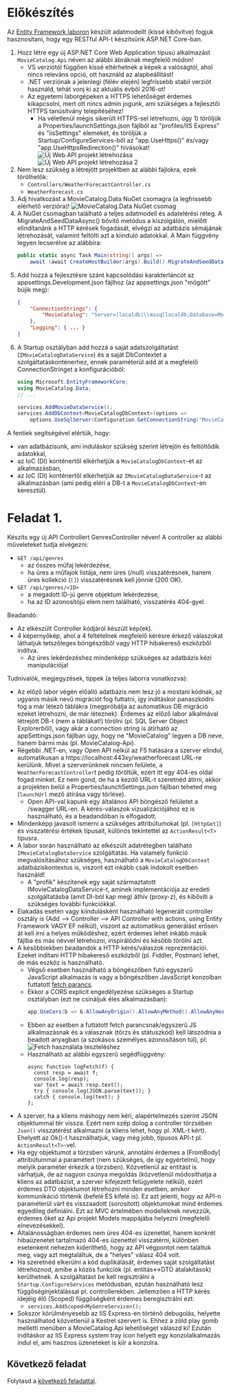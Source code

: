 # Előkészítés

Az [Entity Framework laboron](../ef/README.md) készült adatmodellt (kissé kibővítve) fogjuk hasznosítani, hogy egy RESTful API-t készítsünk ASP.NET Core-ban.

1. Hozz létre egy új ASP.NET Core Web Application típusú alkalmazást `MovieCatalog.Api` néven az alábbi ábráknak megfelelő módon!
    - VS verziótól függően kissé eltérhetnek a képek a valóságtól, ahol nincs releváns opció, ott használd az alapbeállítást!
    - .NET verziónak a jelenlegi (félév elején) legfrissebb stabil verziót használd, tehát vonj ki az aktuális évből 2016-ot!
    - Az egyetemi laborgépeken a HTTPS lehetőséget érdemes kikapcsolni, mert ott nincs admin jogunk, ami szükséges a fejlesztői HTTPS tanúsítvány telepítéséhez! 
      - Ha véletlenül mégis sikerült HTTPS-sel létrehozni, úgy 1) töröljük a Properties/launchSettings.json fájlból az "profiles/IIS Express" és "iisSettings" elemeket, és töröljük a Startup/ConfigureServices-ből az "app.UseHttps()" és/vagy "app.UseHttpsRedirection()" hívásokat!
![Új Web API projekt létrehozása](images/uj-api-projekt.png)
![Új Web API projekt létrehozása 2](images/uj-api-projekt-2.png)
1. Nem lesz szükség a létrejött projektben az alábbi fájlokra, ezek törölhetők:
    - `Controllers/WeatherForecastController.cs`
    - `WeatherForecast.cs`
1. Adj hivatkozást a MovieCatalog.Data NuGet csomagra (a legfrissebb elérhető verzióra)!
![MovieCatalog.Data NuGet csomag](images/moviecatalog-data-nuget.png)
1. A NuGet csomagban található a teljes adatmodell és adatelérési réteg. A MigrateAndSeedDataAsync() bővítő metódus a kiszolgálón, mielőtt elindítanánk a HTTP kérések fogadását, elvégzi az adatbázis sémájának létrehozását, valamint feltölti azt a kiinduló adatokkal. A Main függvény legyen lecserélve az alábbira:
    ``` C#
    public static async Task Main(string[] args) =>
        await (await CreateHostBuilder(args).Build().MigrateAndSeedDataAsync()).RunAsync();
    ```
1. Add hozzá a fejlesztésre szánt kapcsolódási karakterláncot az appsettings.Development.json fájlhoz (az appsettings.json "mögött" bújik meg):
    ``` JSON
    {
        "ConnectionStrings": {
            "MovieCatalog": "Server=(localdb)\\mssqllocaldb;Database=MovieCatalog;Trusted_Connection=True;MultipleActiveResultSets=true"
        },
        "Logging": { ... }
    }
    ```
1. A Startup osztályban add hozzá a saját adatszolgáltatást (`IMovieCatalogDataService`) és a saját DbContextet a szolgáltatáskonténerhez, ennek paraméterül add át a megfelelő ConnectionStringet a konfigurációból:
    ``` C#
    using Microsoft.EntityFrameworkCore;
    using MovieCatalog.Data;
    // ...

    services.AddMovieDataService();
    services.AddDbContext<MovieCatalogDbContext>(options =>
        options.UseSqlServer(Configuration.GetConnectionString("MovieCatalog")));
    ```

A fentiek segítségével elértük, hogy:
- van adatbázisunk, ami induláskor szükség szerint létrejön és feltöltődik adatokkal,
- az IoC (DI) konténertől elkérhetjük a `MovieCatalogDbContext`-et az alkalmazásban,
- az IoC (DI) konténertől elkérhetjük az `IMovieCatalogDataService`-t az alkalmazásban (ami pedig eléri a DB-t a `MovieCatalogDbContext`-en keresztül).

# Feladat 1.

Készíts egy új API Controllert GenresController néven! A controller az alábbi műveleteket tudja elvégezni:
- `GET /api/genres`
  - az összes műfaj lekérdezése,
  - ha üres a műfajok listája, nem üres (/null) visszatérésnek, hanem üres kollekció (`[]`) visszatérésnek kell jönnie (200 OK).
- `GET /api/genres/<ID>`
  - a megadott ID-jú genre objektum lekérdezése,
  - ha az ID azonosítójú elem nem található, visszatérés 404-gyel.

Beadandó: 
- Az elkészült Controller kódjáról készült kép(ek).
- 4 képernyőkép, ahol a 4 feltételnek megfelelő kérésre érkező válaszokat láthatjuk tetszőleges böngészőből vagy HTTP hibakereső eszközből indítva.
  - Az üres lekérdezéshez mindenképp szükséges az adatbázis kézi manipulációja!

Tudnivalók, megjegyzések, tippek (a teljes laborra vonatkozva):
- Az előző labor végén előálló adatbázis nem lesz jó a mostani kódnak, az ugyanis másik nevű migrációt fog futtatni, így indításkor panaszkodni fog a már létező táblákra (megpróbálja az automatikus DB migráció ezeket létrehozni, de már léteznek). Érdemes az előző labor alkalmával létrejött DB-t (nem a táblákat!) törölni (pl. SQL Server Object Explorerből), vagy akár a connection string is átírható az appSettings.json fájlban úgy, hogy ne "MovieCatalog" legyen a DB neve, hanem bármi más (pl. MovieCatalog-Api).
- Régebbi .NET-en, vagy Open API nélkül az F5 hatására a szerver elindul, automatikusan a https://localhost:443xy/weatherforecast URL-re kerülünk. Mivel a szerverünknek nincsen felülete, a `WeatherForecastController`t pedig töröltük, ezért itt egy 404-es oldal fogad minket. Ez nem gond, de ha a kezdő URL-t szeretnéd átírni, akkor a projekten belül a Properties/launchSettings.json fájlban teheted meg (`launchUrl` mező átírása vagy törlése).
  - Open API-val kapunk egy általános API böngésző felületet a /swagger URL-en. A kérés-válaszok vizualizációjához ez is használható, és a beadandóban is elfogadott.
- Mindenképp javasolt ismerni a szükséges attribútumokat (pl. `[HttpGet]`) és visszatérési értékek típusait, különös tekintettel az `ActionResult<T>` típusra.
- A labor során használható az elkészült adatrétegben található `IMovieCatalogDataService` szolgáltatás. Ha valamely funkció megvalósításához szükséges, használható a `MovieCatalogDbContext` adatbáziskontextus is, viszont ezt inkább csak indokolt esetben használd!
  - A "profik" készítenek egy saját származtatott IMovieCatalogDataService-t, aminek implementációja az eredeti szolgáltatásba (amit DI-ból kap meg) áthív (proxy-z), és kibővíti a szükséges további funkciókkal.
- Elakadás esetén vagy kiindulásként használható legenerált controller osztály is (Add --> Controller --> API Controller with actions, using Entity Framework VAGY EF nélkül), viszont az automatikus generálást erősen át kell írni a helyes működéshez, ezért érdemes lehet inkább másik fájlba és más névvel létrehozni, inspirálódni és később törölni azt.
- A későbbiekben beadandók a HTTP kérés/válaszok reprezentációi. Ezeket indítani HTTP hibakereső eszközből (pl. Fiddler, Postman) lehet, de más eszköz is használható. 
  - Végső esetben használható a böngészőben futó egyszerű JavaScript alkalmazás is vagy a böngészőben JavaScript konzolban futtatott [fetch parancs](https://developer.mozilla.org/en-US/docs/Web/API/Fetch_API/Using_Fetch).
  - Ekkor a CORS explicit engedélyezése szükséges a Startup osztályban (ezt ne csináljuk éles alkalmazásban):
    ``` C#
    app.UseCors(b => b.AllowAnyOrigin().AllowAnyMethod().AllowAnyHeader());
    ```
  - Ebben az esetben a futtatott fetch parancsnak/egyszerű JS alkalmazásnak és a válasznak (törzs és státuszkód) kell látszódnia a beadott anyagban (a szokásos személyes azonosításon túl), pl:
  ![Fetch használata teszteléshez](images/fetch-debug.png)
  - Használható az alábbi egyszerű segédfüggvény:
    ``` JS
    async function logFetch(f) {
      const resp = await f;
      console.log(resp);
      var text = await resp.text();
      try { console.log(JSON.parse(text)); }
      catch { console.log(text); }
    };
    ```
- A szerver, ha a kliens máshogy nem kéri, alapértelmezés szerint JSON objektummal tér vissza. Ezért nem szép dolog a controller törzsében `Json()` visszatérést alkalmazni (a kliens lehet, hogy pl. XML-t kért). Ehelyett az Ok()-t használhatjuk, vagy még jobb, típusos API-t pl. `ActionResult<T>`-vel.
- Ha egy objektumot a törzsben várunk, annotálni érdemes a [FromBody] attribútummal a paramétert (nem szükséges, de így egyértelmű, hogy melyik paraméter érkezik a törzsben). Közvetlenül az entitást is várhatjuk, de az nagyon csúnya megoldás (közvetlenül módosíthatja a kliens az adatbázist, a szerver kifejezett felügyelete nélkül), ezért érdemes DTO objektumot létrehozni minden esetben, amikor kommunikáció történik (befelé ÉS kifelé is). Ez azt jelenti, hogy az API-n paraméterül várt és visszaadott (sorosított) objektumokat mind érdemes egyedileg definiálni. Ezt az MVC értelmében modelleknek nevezzük, érdemes őket az Api projekt Models mappájába helyezni (megfelelő elnevezésekkel).
- Általánosságban érdemes nem üres 404-es üzenettel, hanem konkrét hibaüzenetet tartalmazó 404-es üzenettel visszatérni, különben esetenként nehezen kideríthető, hogy az API végpontot nem találtuk meg, vagy azt megtaláltuk, de a "helyes" válasz 404 volt.
- Ha szeretnéd elkerülni a kód duplikálását, érdemes saját szolgáltatást létrehoznod, amibe a közös funkciók (pl. entitás<->DTO átalakítások) kerülhetnek. A szolgáltatást be kell regisztrálni a `Startup.ConfigureServices` metódusban, ezután használható lesz függőséginjektálással pl. controllerekben. Jellemzően a HTTP kérés idejéig élő (Scoped) függőségként érdemes beregisztrálni ezt:
  - `services.AddScoped<MyGenreService>();`
- Sokszor körülményesebb az IIS Express-en történő debugolás, helyette használhatod közvetlenül a Kestrel szervert is. Ehhez a zöld play gomb melletti menüben a MovieCatalog.Api lehetőséget válaszd ki! Ezután indításkor az IIS Express system tray icon helyett egy konzolalkalmazás indul el, ami hasznos üzeneteket is kiír a konzolra.

## Következő feladat

Folytasd a [következő feladattal](Feladat-2.md).
